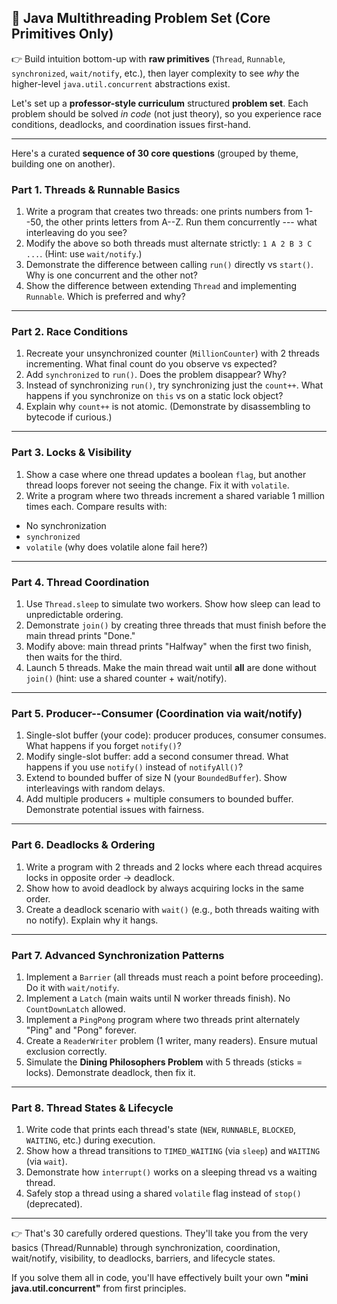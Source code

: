 ## 📘 Java Multithreading Problem Set (Core Primitives Only)

👉 Build intuition bottom-up with **raw primitives** (`Thread`, `Runnable`, `synchronized`, `wait/notify`, etc.), then layer complexity to see *why* the higher-level `java.util.concurrent` abstractions exist.

Let's set up a **professor-style curriculum** structured **problem set**. Each problem should be solved *in code* (not just theory), so you experience race conditions, deadlocks, and coordination issues first-hand.

<hr>

Here's a curated **sequence of 30 core questions** (grouped by theme, building one on another).

### Part 1. Threads & Runnable Basics
1.  Write a program that creates two threads: one prints numbers from 1--50, the other prints letters from A--Z. Run them concurrently --- what interleaving do you see?
2.  Modify the above so both threads must alternate strictly: `1 A 2 B 3 C ...`. (Hint: use `wait/notify`.)
3.  Demonstrate the difference between calling `run()` directly vs `start()`. Why is one concurrent and the other not?
4.  Show the difference between extending `Thread` and implementing `Runnable`. Which is preferred and why?

<hr>

### Part 2. Race Conditions
1.  Recreate your unsynchronized counter (`MillionCounter`) with 2 threads incrementing. What final count do you observe vs expected?
2.  Add `synchronized` to `run()`. Does the problem disappear? Why?
3.  Instead of synchronizing `run()`, try synchronizing just the `count++`. What happens if you synchronize on `this` vs on a static lock object?
4.  Explain why `count++` is not atomic. (Demonstrate by disassembling to bytecode if curious.)

<hr>

### Part 3. Locks & Visibility
1.  Show a case where one thread updates a boolean `flag`, but another thread loops forever not seeing the change. Fix it with `volatile`.
2.  Write a program where two threads increment a shared variable 1 million times each. Compare results with:
-   No synchronization
-   `synchronized`
-   `volatile` (why does volatile alone fail here?)

<hr>

### Part 4. Thread Coordination
1.  Use `Thread.sleep` to simulate two workers. Show how sleep can lead to unpredictable ordering.
2.  Demonstrate `join()` by creating three threads that must finish before the main thread prints "Done."
3.  Modify above: main thread prints "Halfway" when the first two finish, then waits for the third.
4.  Launch 5 threads. Make the main thread wait until **all** are done without `join()` (hint: use a shared counter + wait/notify).

<hr>

### Part 5. Producer--Consumer (Coordination via wait/notify)
1.  Single-slot buffer (your code): producer produces, consumer consumes. What happens if you forget `notify()`?
2.  Modify single-slot buffer: add a second consumer thread. What happens if you use `notify()` instead of `notifyAll()`?
3.  Extend to bounded buffer of size N (your `BoundedBuffer`). Show interleavings with random delays.
4.  Add multiple producers + multiple consumers to bounded buffer. Demonstrate potential issues with fairness.

<hr>

### Part 6. Deadlocks & Ordering
1.  Write a program with 2 threads and 2 locks where each thread acquires locks in opposite order → deadlock.
2.  Show how to avoid deadlock by always acquiring locks in the same order.
3.  Create a deadlock scenario with `wait()` (e.g., both threads waiting with no notify). Explain why it hangs.

<hr>

### Part 7. Advanced Synchronization Patterns
1.  Implement a `Barrier` (all threads must reach a point before proceeding). Do it with `wait/notify`.
2.  Implement a `Latch` (main waits until N worker threads finish). No `CountDownLatch` allowed.
3.  Implement a `PingPong` program where two threads print alternately "Ping" and "Pong" forever.
4.  Create a `ReaderWriter` problem (1 writer, many readers). Ensure mutual exclusion correctly.
5.  Simulate the **Dining Philosophers Problem** with 5 threads (sticks = locks). Demonstrate deadlock, then fix it.

<hr>

### Part 8. Thread States & Lifecycle
1.  Write code that prints each thread's state (`NEW`, `RUNNABLE`, `BLOCKED`, `WAITING`, etc.) during execution.
2.  Show how a thread transitions to `TIMED_WAITING` (via `sleep`) and `WAITING` (via `wait`).
3.  Demonstrate how `interrupt()` works on a sleeping thread vs a waiting thread.
4.  Safely stop a thread using a shared `volatile` flag instead of `stop()` (deprecated).

<hr>

👉 That's 30 carefully ordered questions. They'll take you from the very basics (Thread/Runnable) through synchronization, coordination, wait/notify, visibility, to deadlocks, barriers, and lifecycle states.

If you solve them all in code, you'll have effectively built your own **"mini java.util.concurrent"** from first principles.

